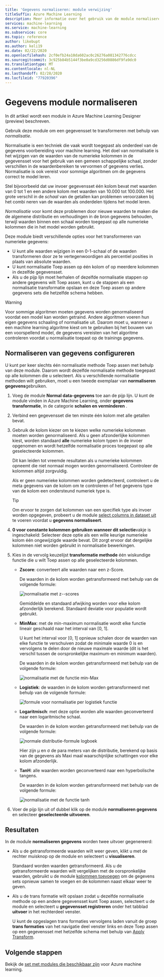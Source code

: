 ```yaml
---
title: 'Gegevens normaliseren: module verwijzing'
titleSuffix: Azure Machine Learning
description: Meer informatie over het gebruik van de module normaliseren gegevens in Azure Machine Learning om een gegevensset te transformeren met behulp van *normalisatie*.
services: machine-learning
ms.service: machine-learning
ms.subservice: core
ms.topic: reference
author: likebupt
ms.author: keli19
ms.date: 02/22/2020
ms.openlocfilehash: 2cf0efb24a10da602ac0c26276a081342776cdcc
ms.sourcegitcommit: 3c925b84b5144f3be0a9cd3256d0886df9fa9dc0
ms.translationtype: MT
ms.contentlocale: nl-NL
ms.lasthandoff: 02/28/2020
ms.locfileid: "77920396"
---
```

# <a name="normalize-data-module"></a>Gegevens module normaliseren

In dit artikel wordt een module in Azure Machine Learning Designer (preview) beschreven.

Gebruik deze module om een gegevensset te transformeren met behulp van *normalisatie*.

Normalisatie is een techniek die vaak wordt toegepast als onderdeel van de gegevens voorbereiding voor machine learning. Het doel van normalisatie is het wijzigen van de waarden van de numerieke kolommen in de gegevensset voor het gebruik van een gemeen schappelijke schaal, zonder verschillen in de waardenbereiken te vervormen of gegevens verlies. Normalisatie is ook vereist voor sommige algoritmen om de gegevens correct te model leren.

Stel bijvoorbeeld dat uw invoer gegevensset één kolom bevat met waarden van 0 tot 1 en een andere kolom met waarden van 10.000 tot 100.000. Het grote verschil in de *schaal* van de getallen kan problemen veroorzaken bij het combi neren van de waarden als onderdelen tijdens het model leren.

*Normalisatie* voor komt deze problemen door nieuwe waarden te maken die de algemene distributie en verhoudingen in de bron gegevens behouden, terwijl waarden binnen een schaal worden toegepast op alle numerieke kolommen die in het model worden gebruikt.

Deze module biedt verschillende opties voor het transformeren van numerieke gegevens:

- U kunt alle waarden wijzigen in een 0-1-schaal of de waarden transformeren door ze te vertegenwoordigen als percentiel posities in plaats van absolute waarden.
- U kunt normalisatie Toep assen op één kolom of op meerdere kolommen in dezelfde gegevensset.
- Als u de pijp lijn moet herhalen of dezelfde normalisatie stappen op andere gegevens wilt Toep assen, kunt u de stappen als een normalisatie transformatie opslaan en deze Toep assen op andere gegevens sets die hetzelfde schema hebben.

> [!WARNING]
> Voor sommige algoritmen moeten gegevens worden genormaliseerd voordat een model kan worden getraind. Andere algoritmen voeren hun eigen gegevens schaaling of normalisatie uit. Daarom moet u, wanneer u een machine learning algoritme kiest om te gebruiken bij het bouwen van een voorspellend model, de gegevens vereisten van het algoritme controleren voordat u normalisatie toepast op de trainings gegevens.

##  <a name="configure-normalize-data"></a>Normaliseren van gegevens configureren

U kunt per keer slechts één normalisatie methode Toep assen met behulp van deze module. Daarom wordt dezelfde normalisatie methode toegepast op alle kolommen die u selecteert. Als u verschillende normalisatie methoden wilt gebruiken, moet u een tweede exemplaar van **normaliseren gegevens**gebruiken.

1. Voeg de module **Normal data-gegevens** toe aan de pijp lijn. U kunt de module vinden in Azure Machine Learning, onder **gegevens transformatie**, in de categorie **schalen en verminderen** .

2. Verbind een gegevensset die ten minste één kolom met alle getallen bevat.

3. Gebruik de kolom kiezer om te kiezen welke numerieke kolommen moeten worden genormaliseerd. Als u geen afzonderlijke kolommen kiest, worden standaard **alle** numerieke kolom typen in de invoer opgenomen en wordt hetzelfde normalisatie proces toegepast op alle geselecteerde kolommen. 

    Dit kan leiden tot vreemde resultaten als u numerieke kolommen opneemt die niet normaal mogen worden genormaliseerd. Controleer de kolommen altijd zorgvuldig.

    Als er geen numerieke kolommen worden gedetecteerd, controleert u de meta gegevens van de kolom om te controleren of het gegevens type van de kolom een ondersteund numeriek type is.

    > [!TIP]
    > Om ervoor te zorgen dat kolommen van een specifiek type als invoer worden opgegeven, probeert u de module [select columns in dataset uit](./select-columns-in-dataset.md) te voeren voordat u **gegevens normaliseert**.

4. **0 voor constante kolommen gebruiken wanneer dit selectie**vakje is ingeschakeld: Selecteer deze optie als een wille keurige numerieke kolom één ongewijzigde waarde bevat. Dit zorgt ervoor dat dergelijke kolommen niet worden gebruikt in normalisatie bewerkingen.

5. Kies in de vervolg keuzelijst **transformatie methode** één wiskundige functie die u wilt Toep assen op alle geselecteerde kolommen. 
  
    - **Zscore**: converteert alle waarden naar een z-Score.
    
      De waarden in de kolom worden getransformeerd met behulp van de volgende formule:  
  
      ![normalisatie met z&#45;-scores](media/module/aml-normalization-z-score.png)
  
      Gemiddelde en standaard afwijking worden voor elke kolom afzonderlijk berekend. Standaard deviatie voor populatie wordt gebruikt.
  
    - **MinMax**: met de min-maximum normalisatie wordt elke functie lineair geschaald naar het interval van [0, 1].
    
      U kunt het interval voor [0, 1] opnieuw schalen door de waarden van elke functie te verschuiven zodat de minimale waarde 0 is en vervolgens te delen door de nieuwe maximale waarde (dit is het verschil tussen de oorspronkelijke maximum-en minimum waarden).
      
      De waarden in de kolom worden getransformeerd met behulp van de volgende formule:  
  
      ![normalisatie met de functie min&#45;Max](media/module/aml-normalization-minmax.png "AML_normalization-minmax")  
  
    - **Logistiek**: de waarden in de kolom worden getransformeerd met behulp van de volgende formule:

      ![formule voor normalisatie per logistiek functie](media/module/aml-normalization-logistic.png "AML_normalization-logistiek")  
  
    - **Logaritmisch**: met deze optie worden alle waarden geconverteerd naar een logaritmische schaal.
  
      De waarden in de kolom worden getransformeerd met behulp van de volgende formule:
  
      ![normale distributie&#45;formule logboek](media/module/aml-normalization-lognormal.png "AML_normalization-logaritmisch")
    
      Hier zijn μ en σ de para meters van de distributie, berekend op basis van de gegevens als Maxi maal waarschijnlijke schattingen voor elke kolom afzonderlijk.  
  
    - **TanH**: alle waarden worden geconverteerd naar een hyperbolische tangens.
    
      De waarden in de kolom worden getransformeerd met behulp van de volgende formule:
    
      ![normalisatie met de functie tanh](media/module/aml-normalization-tanh.png "AML_normalization-TANH")

6. Voer de pijp lijn uit of dubbel klik op de module **normaliseren gegevens** en selecteer **geselecteerde uitvoeren**. 

## <a name="results"></a>Resultaten

In de module **normaliseren gegevens** worden twee uitvoer gegenereerd:

- Als u de getransformeerde waarden wilt weer geven, klikt u met de rechter muisknop op de module en selecteert u **visualiseren**.

    Standaard worden waarden getransformeerd. Als u de getransformeerde waarden wilt vergelijken met de oorspronkelijke waarden, gebruikt u de module [kolommen toevoegen](./add-columns.md) om de gegevens sets opnieuw samen te voegen en de kolommen naast elkaar weer te geven.

- Als u de trans formatie wilt opslaan zodat u dezelfde normalisatie methode op een andere gegevensset kunt Toep assen, selecteert u de module en selecteert u **gegevensset registreren** onder het tabblad **uitvoer** in het rechterdeel venster.

    U kunt de opgeslagen trans formaties vervolgens laden vanuit de groep **trans formaties** van het navigatie deel venster links en deze Toep assen op een gegevensset met hetzelfde schema met behulp van [Apply Transform](apply-transformation.md).  


## <a name="next-steps"></a>Volgende stappen

Bekijk de [set met modules die beschikbaar zijn](module-reference.md) voor Azure machine learning. 